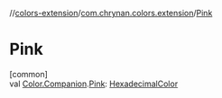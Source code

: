 //[colors-extension](../../index.md)/[com.chrynan.colors.extension](index.md)/[Pink](-pink.md)

# Pink

[common]\
val [Color.Companion](../../../colors-core/colors-core/com.chrynan.colors/-color/-companion/index.md).[Pink](-pink.md): [HexadecimalColor](../../../colors-core/colors-core/com.chrynan.colors/-hexadecimal-color/index.md)
